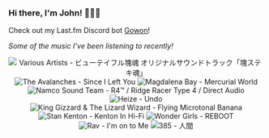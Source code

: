 ### Hi there, I'm John! 🏄🏻‍♂️

Check out my Last.fm Discord bot [Gowon](http://gowon.ca)!

_Some of the music I've been listening to recently!_


<!-- lastfm -->
<p align="center"><img src="https://lastfm.freetls.fastly.net/i/u/64s/9069e613da3c3372d02638532be10cf3.jpg" title="Various Artists - ビューテイフル塊魂 オリジナルサウンドトラック「塊ステキ魂」"> <img src="https://lastfm.freetls.fastly.net/i/u/64s/44210253d8fd4a539cc2b97e512dffd9.png" title="The Avalanches - Since I Left You"> <img src="https://lastfm.freetls.fastly.net/i/u/64s/c1b18f7dd5f2b262a96288bfa2330ad2.jpg" title="Magdalena Bay - Mercurial World"> <img src="https://lastfm.freetls.fastly.net/i/u/64s/93eb49068b172be27c3e74220232edc1.jpg" title="Namco Sound Team - R4™ / Ridge Racer Type 4 / Direct Audio"> <img src="https://lastfm.freetls.fastly.net/i/u/64s/d92a82b5984e30790c94ef44c4f062a8.jpg" title="Heize - Undo"> <img src="https://lastfm.freetls.fastly.net/i/u/64s/205d1d3eb0eb5e4d08ceb3d9721ab2bc.jpg" title="King Gizzard & The Lizard Wizard - Flying Microtonal Banana"> <img src="https://lastfm.freetls.fastly.net/i/u/64s/ee4fc15e19b015ca1fbd17ed3125dbf7.jpg" title="Stan Kenton - Kenton In Hi-Fi"> <img src="https://lastfm.freetls.fastly.net/i/u/64s/2a4987226f30b7edac005e50f25a5b0a.png" title="Wonder Girls - REBOOT"> <img src="https://lastfm.freetls.fastly.net/i/u/64s/fb93a78e30fd4799fdd4dea6b85d6285.jpg" title="Rav - I'm on to Me"> <img src="https://lastfm.freetls.fastly.net/i/u/64s/0ca686faaf5c4f5a8d278596055b81ad.png" title="385 - 人間"> </p>
